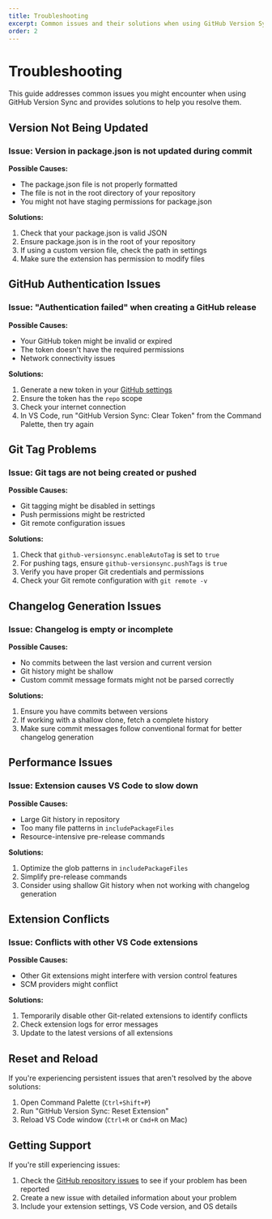 ```yaml
---
title: Troubleshooting
excerpt: Common issues and their solutions when using GitHub Version Sync
order: 2
---
```


# Troubleshooting

This guide addresses common issues you might encounter when using GitHub Version Sync and provides solutions to help you resolve them.

## Version Not Being Updated

### Issue: Version in package.json is not updated during commit

**Possible Causes:**
- The package.json file is not properly formatted
- The file is not in the root directory of your repository
- You might not have staging permissions for package.json

**Solutions:**
1. Check that your package.json is valid JSON
2. Ensure package.json is in the root of your repository
3. If using a custom version file, check the path in settings
4. Make sure the extension has permission to modify files

## GitHub Authentication Issues

### Issue: "Authentication failed" when creating a GitHub release

**Possible Causes:**
- Your GitHub token might be invalid or expired
- The token doesn't have the required permissions
- Network connectivity issues

**Solutions:**
1. Generate a new token in your [GitHub settings](https://github.com/settings/tokens)
2. Ensure the token has the `repo` scope
3. Check your internet connection
4. In VS Code, run "GitHub Version Sync: Clear Token" from the Command Palette, then try again

## Git Tag Problems

### Issue: Git tags are not being created or pushed

**Possible Causes:**
- Git tagging might be disabled in settings
- Push permissions might be restricted
- Git remote configuration issues

**Solutions:**
1. Check that `github-versionsync.enableAutoTag` is set to `true`
2. For pushing tags, ensure `github-versionsync.pushTags` is `true`
3. Verify you have proper Git credentials and permissions
4. Check your Git remote configuration with `git remote -v`

## Changelog Generation Issues

### Issue: Changelog is empty or incomplete

**Possible Causes:**
- No commits between the last version and current version
- Git history might be shallow
- Custom commit message formats might not be parsed correctly

**Solutions:**
1. Ensure you have commits between versions
2. If working with a shallow clone, fetch a complete history
3. Make sure commit messages follow conventional format for better changelog generation

## Performance Issues

### Issue: Extension causes VS Code to slow down

**Possible Causes:**
- Large Git history in repository
- Too many file patterns in `includePackageFiles`
- Resource-intensive pre-release commands

**Solutions:**
1. Optimize the glob patterns in `includePackageFiles`
2. Simplify pre-release commands
3. Consider using shallow Git history when not working with changelog generation

## Extension Conflicts

### Issue: Conflicts with other VS Code extensions

**Possible Causes:**
- Other Git extensions might interfere with version control features
- SCM providers might conflict

**Solutions:**
1. Temporarily disable other Git-related extensions to identify conflicts
2. Check extension logs for error messages
3. Update to the latest versions of all extensions

## Reset and Reload

If you're experiencing persistent issues that aren't resolved by the above solutions:

1. Open Command Palette (`Ctrl+Shift+P`)
2. Run "GitHub Version Sync: Reset Extension"
3. Reload VS Code window (`Ctrl+R` or `Cmd+R` on Mac)

## Getting Support

If you're still experiencing issues:

1. Check the [GitHub repository issues](https://github.com/Triex/GitHub-VersionSync/issues) to see if your problem has been reported
2. Create a new issue with detailed information about your problem
3. Include your extension settings, VS Code version, and OS details
